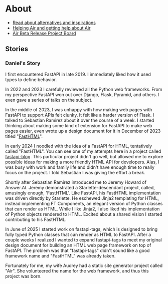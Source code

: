 # About

- [Read about alternatives and inspirations](/about/alternatives)
- [Helping Air and getting help about Air](/about/help_air)
- [Air Beta Release Project Board](/about/roadmap)

## Stories

### Daniel's Story

I first encountered FastAPI in late 2019. I immediately liked how it used types to define behavior.

In 2022 and 2023 I carefully reviewed all the Python web frameworks. From my perspective FastAPI won out over Django, Flask, Pyramid, and others. I even gave a series of talks on the subject.

In the middle of 2023, I was unhappy with how making web pages with FastAPI to support APIs felt clunky. It felt like a harder version of Flask. I talked to Sebastian Ramirez about it over the course of a week. I started thinking about making some kind of extension for FastAPI to make web pages easier, even wrote up a design document for it in December of 2023 titled "[FastHTML](https://docs.google.com/document/d/1CaAqTYmK7gXTHxkQ-SaMndJV7vev-34cvEBe1kKESQU/edit?usp=sharing)".

In early 2024 I noodled with the idea of a FastAPI for HTML, tentatively called "FastHTML". You can see one of my attempts here in a project called [fastapi-blog](https://github.com/pydanny/fastapi-blog). This particular project didn't go well, but allowed me to explore possible ideas for making a more friendly HTML API for developers. Alas, I was busy with work and family life and didn't have enough time to really focus on the project. I told Sebastian I was giving the effort a break.

Shortly after Sebastian Ramirez introduced me to Jeremy Howard of Answer.AI. Jeremy demonstrated a Starlette-descendant project, called, amusingly enough, 'FastHTML'. Like FastAPI, his FastHTML implementation was driven directly by Starlette. He eschewed Jinja2 templating for HTML, instead implementing FT Components, an elegant version of Python classes that can render as HTML. While I like Jinja2, I also liked his implementation of Python objects rendered to HTML. Excited about a shared vision I started contributing to his FastHTML.

In June of 2025 I started work on fastapi-tags, which is designed to bring fully typed Python classes that can render as HTML to FastAPI. After a couple weeks I realized I wanted to expand fastapi-tags to meet my original design document for building an HTML web page framework on top of FastAPI. The problem was that "fastapi-tags" didn't sound like a good framework name and "FastHTML" was already taken.

Fortunately for me, my wife Audrey had a static site generator project called "Air". She volunteered the name for the web framework, and thus this project was born.
